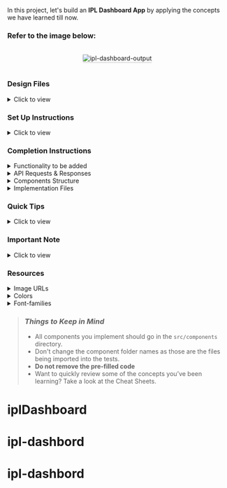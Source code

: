 In this project, let's build an **IPL Dashboard App** by applying the concepts we have learned till now.

### Refer to the image below:

<br/>
<div style="text-align: center;">
    <img src="https://assets.ccbp.in/frontend/content/react-js/ipl-dashboard-output-v2.gif" alt="ipl-dashboard-output" style="max-width:70%;box-shadow:0 2.8px 2.2px rgba(0, 0, 0, 0.12)">
</div>
<br/>

### Design Files

<details>
<summary>Click to view</summary>

- [Extra Small (Size < 576px) and Small (Size >= 576px) - Home](https://assets.ccbp.in/frontend/content/react-js/ipl-dashboard-home-sm-output.png)
- [Extra Small (Size < 576px) and Small (Size >= 576px) - Team Matches](https://assets.ccbp.in/frontend/content/react-js/ipl-dashboard-team-matches-sm-output-v2.png)
- [Medium (Size >= 768px), Large (Size >= 992px) and Extra Large (Size >= 1200px) - Home](https://assets.ccbp.in/frontend/content/react-js/ipl-dashboard-home-lg-output.png)
- [Medium (Size >= 768px), Large (Size >= 992px) and Extra Large (Size >= 1200px) - Team Matches](https://assets.ccbp.in/frontend/content/react-js/ipl-dashboard-team-matches-lg-output-v2.png)

</details>

### Set Up Instructions

<details>
<summary>Click to view</summary>

- Download dependencies by running `npm install`
- Start up the app using `npm start`
</details>

### Completion Instructions

<details>
<summary>Functionality to be added</summary>
<br/>

The app must have the following functionalities

- When the app is opened, Home Route should be displayed
- When the Home Route is opened,
  - Make HTTP GET request to the **teamsApiUrl**
  - **_loader_** should be displayed while fetching the data
  - After fetching the data, the list of teams should be displayed
- When a team card in Home Route is clicked,
  - Page should be navigated to the Team Matches Route with the URL `/team-matches/:id`
- When the Team Matches Route is opened,
  - Make HTTP GET request to the **teamMatchesApiUrl** with the team id to get the recent matches data of the team
    - Example: `https://apis.ccbp.in/ipl/KKR`
  - **_loader_** should be displayed while fetching the data
  - After fetching the data, the team banner, latest match, and list of recent matches should be displayed

</details>

<details>

<summary>API Requests & Responses</summary>
<br/>

**teamsApiUrl**

#### API: `https://apis.ccbp.in/ipl`

#### Method: `GET`

#### Description:

Returns a response containing the list of all IPL teams

#### Response

```json
{
  "teams": [
    {
      "name": "Royal Challengers Bangalore",
      "id": "RCB",
      "team_image_url": "https://assets.ccbp.in/frontend/react-js/rcb-logo-img.png",
      // use value of the key 'name' for alt as `${name}`
    },
    ...
  ],
}
```

**teamMatchesApiUrl**

#### API: `https://apis.ccbp.in/ipl/:id`

#### Example: `https://apis.ccbp.in/ipl/KKR`

#### Method: `GET`

#### Description:

Returns a response containing details of all recent matches of a team

#### Response

```json
{
  "team_banner_url": "https://assets.ccbp.in/frontend/react-js/kkr-team-img.png",
  "latest_match_details": {
    "umpires": "CB Gaffaney, VK Sharma",
    "result": "Kolkata Knight Riders Won by 7 wickets",
    "man_of_the_match": "Shubman Gill",
    "id": "1216545",
    "date": "2020-09-26",
    "venue": "At Sheikh Zayed Stadium, Abu Dhabi",
    "competing_team": "Sunrisers Hyderabad",
    "competing_team_logo": "https://upload.wikimedia.org/wikipedia/en/thumb/8/81/Sunrisers_Hyderabad.svg/1200px-Sunrisers_Hyderabad.svg.png",
    // use value of the key 'competing_team' for alt as `latest match ${competing_team}`
    "first_innings": "Sunrisers Hyderabad",
    "second_innings": "Kolkata Knight Riders",
    "match_status": "Won",
  },
  "recent_matches": [
    {
      "umpires": "RK Illingworth, K Srinivasan",
      "result": "Royal Challengers Bangalore Won by 82 runs",
      "man_of_the_match": "AB de Villiers",
      "id": "1216540",
      "date": "2020-10-12",
      "venue": "At Sharjah Cricket Stadium, Sharjah",
      "competing_team": "Royal Challengers Bangalore",
      "competing_team_logo": "https://upload.wikimedia.org/wikipedia/en/thumb/2/2a/Royal_Challengers_Bangalore_2020.svg/1200px-Royal_Challengers_Bangalore_2020.svg.png",
      // use value of the key 'competing_team' for alt as `competing team ${competing_team}`
      "first_innings": "Royal Challengers Bangalore",
      "second_innings": "Kolkata Knight Riders",
      "match_status": "Lost",
    },
    ...
  ],
}
```

</details>

<details>
<summary>Components Structure</summary>

<br/>
<div style="text-align: center;">
    <img src="https://assets.ccbp.in/frontend/content/react-js/home-component-structure-img.png" alt="home component structure" style="max-width:100%;box-shadow:0 2.8px 2.2px rgba(0, 0, 0, 0.12)">
</div>
<br/>

<div style="text-align: center;">
    <img src="https://assets.ccbp.in/frontend/content/react-js/team-matches-component-structure-img.png" alt="team matches component structure" style="max-width:100%;box-shadow:0 2.8px 2.2px rgba(0, 0, 0, 0.12)">
</div>
<br/>

</details>

<details>
<summary>Implementation Files</summary>
<br/>

Use these files to complete the implementation:

- `src/App.js`
- `src/components/Home/index.js`
- `src/components/Home/index.css`
- `src/components/TeamCard/index.js`
- `src/components/TeamCard/index.css`
- `src/components/TeamMatches/index.js`
- `src/components/TeamMatches/index.css`
- `src/components/LatestMatch/index.js`
- `src/components/LatestMatch/index.css`
- `src/components/MatchCard/index.js`
- `src/components/MatchCard/index.css`
</details>

### Quick Tips

<details>
<summary>Click to view</summary>
<br>

- To display the animated loader, we need to import the Loader component using the below statement

  ```
  import Loader from 'react-loader-spinner'
  ```

- In order to display the given animated loader, pass the `type` and `color` props to the `Loader` component with values as **Oval** and **#ffffff** , respectively

  ```
  <Loader type="Oval" color="#ffffff" height={50} width={50} />
  ```

</details>

### Important Note

<details>
<summary>Click to view</summary>

<br/>

**The following instructions are required for the tests to pass**

- The banner image in the Team Matches Route should have the alt attribute value as `team banner`
- The alt attribute values for the images received from the response are given in the **Example response**
- The API responses received from the given api URLs should be converted to camel case
- Wrap the `Loader` component with an HTML container element and add the `testid` attribute value as `loader` to it as shown below
  ```
  <div testid="loader">
      <Loader type="Oval" color="#ffffff" height={50} width={50} />
  </div>
  ```
- Render HomeRoute component when path in URL matches `/`
- Render TeamMatchesRoute component when path in URL matches `/team-matches/:id`
- No need to use the `BrowserRouter` in `App.js` as we have already included in `index.js` file
- Each TeamMatchesRoute should have different gradient colors as background based on the selected team

</details>

### Resources

<details>
<summary>Image URLs</summary>

- [https://assets.ccbp.in/frontend/react-js/ipl-dashboard-sm-bg.png](https://assets.ccbp.in/frontend/react-js/ipl-dashboard-sm-bg.png)
- [https://assets.ccbp.in/frontend/react-js/ipl-dashboard-lg-bg.png](https://assets.ccbp.in/frontend/react-js/ipl-dashboard-lg-bg.png)
- [https://assets.ccbp.in/frontend/react-js/ipl-logo-img.png](https://assets.ccbp.in/frontend/react-js/ipl-logo-img.png) alt should be **ipl logo**

</details>

<details>
<summary>Colors</summary>

<br/>

**Background Colors**:

<div style="background-color: #1e293b; width: 150px; padding: 10px; color: white">Hex: #1e293b</div>
<div style="background-color: #a4261d; width: 150px; padding: 10px; color: white">Hex: #a4261d</div>
<div style="background-color: #5755a7; width: 150px; padding: 10px; color: white">Hex: #5755a7</div>
<div style="background-color: #d91c1f; width: 150px; padding: 10px; color: white">Hex: #d91c1f</div>
<div style="background-color: #f7db00; width: 150px; padding: 10px; color: white">Hex: #f7db00</div>
<div style="background-color: #ffffff33; width: 150px; padding: 10px; color: black">Hex: #ffffff33</div>
<div style="background-color: #da237b; width: 150px; padding: 10px; color: white">Hex: #da237b</div>
<div style="background-color: #13418b; width: 150px; padding: 10px; color: white">Hex: #13418b</div>
<div style="background-color: #f26d22; width: 150px; padding: 10px; color: white">Hex: #f26d22</div>
<div style="background-color: #4f5db0; width: 150px; padding: 10px; color: white">Hex: #4f5db0</div>
<div style="background-color: #0f172a; width: 150px; padding: 10px; color: white">Hex: #0f172a</div>
<br/>

**Border Colors**

<div style="background-color: #ffffff; width: 150px; padding: 10px; color: black">Hex: #ffffff</div>
<div style="background-color: #475569; width: 150px; padding: 10px; color: black">Hex: #475569</div>

<br />

**Text Colors**

<div style="background-color: #ffffff; width: 150px; padding: 10px; color: black">Hex: #ffffff</div>
<div style="background-color: #18ed66; width: 150px; padding: 10px; color: black">Hex: #18ed66</div>
<div style="background-color: #e31a1a; width: 150px; padding: 10px; color: black">Hex: #e31a1a</div>

</details>

<details>
<summary>Font-families</summary>

- Bree Serif

</details>

> ### _Things to Keep in Mind_
>
> - All components you implement should go in the `src/components` directory.
> - Don't change the component folder names as those are the files being imported into the tests.
> - **Do not remove the pre-filled code**
> - Want to quickly review some of the concepts you’ve been learning? Take a look at the Cheat Sheets.
# iplDashboard
# ipl-dashbord
# ipl-dashbord
